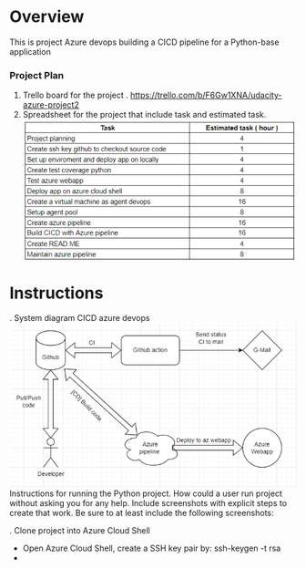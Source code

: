 # Overview
This is project Azure devops building a CICD pipeline for a Python-base application
### Project Plan
1. Trello board for the project
  . https://trello.com/b/F6Gw1XNA/udacity-azure-project2
2. Spreadsheet for the project that include task and estimated task.
![alt text](https://github.com/hiepdv4/Azure-building-a-CICD-pipeline/blob/main/images/0.plan.png)

# Instructions
. System diagram CICD azure devops
![alt text](https://github.com/hiepdv4/Azure-building-a-CICD-pipeline/blob/main/images/18.diagram.png)
Instructions for running the Python project. How could a user run project without asking you for any help. Include screenshots with explicit steps to create that work. Be sure to at least include the following screenshots:

. Clone project into Azure Cloud Shell
  - Open Azure Cloud Shell, create a SSH key pair by: ssh-keygen -t rsa
  - 
